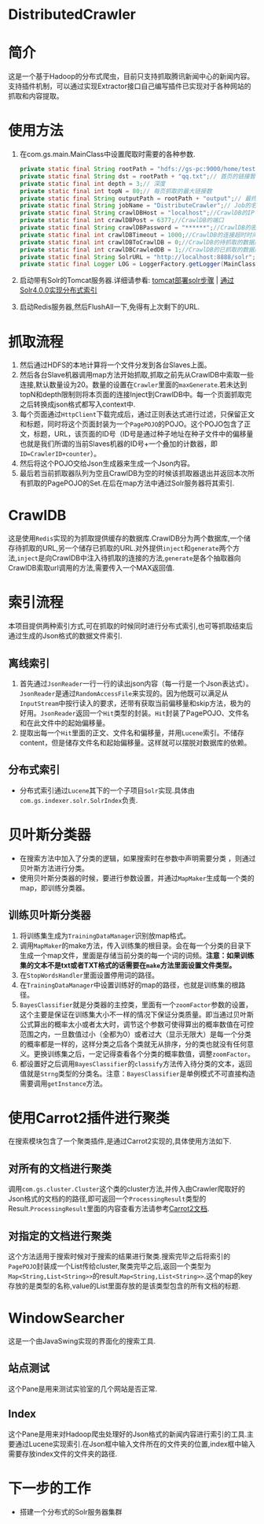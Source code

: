 DistributedCrawler
=================

# 简介 #

这是一个基于Hadoop的分布式爬虫，目前只支持抓取腾讯新闻中心的新闻内容。支持插件机制，可以通过实现Extractor接口自己编写插件已实现对于各种网站的抓取和内容提取。

# 使用方法 #

1. 在com.gs.main.MainClass中设置爬取时需要的各种参数.

	```Java
	private static final String rootPath = "hdfs://gs-pc:9000/home/test/";
	private static final String dst = rootPath + "qq.txt";// 首页的链接暂存地
	private static final int depth = 3;// 深度
	private static final int topN = 80;// 每页抓取的最大链接数
	private static final String outputPath = rootPath + "output";// 最终结果的输出路径
	private static final String jobName = "DistributeCrawler";// Job的名称
	private static final String crawlDBHost = "localhost";//CrawlDB的IP
	private static final int crawlDBPost = 6377;//CrawlDB的端口
	private static final String crawlDBPassword = "******";//CrawlDB的密码
	private static final int crawlDBTimeout = 1000;//CrawlDB的连接超时时间
	private static final int crawlDBToCrawlDB = 0;//CrawlDB的待抓取的数据库编号
	private static final int crawlDBCrawledDB = 1;//CrawlDB的已抓取的数据库编号
	private static final String SolrURL = "http://localhost:8888/solr";//Solr服务器URL
	private static final Logger LOG = LoggerFactory.getLogger(MainClass.class);
	```

2. 启动带有Solr的Tomcat服务器.详细请参看: [tomcat部署solr步骤](http://blog.csdn.net/gsh19940409/article/details/17886567) | [通过Solr4.0.0实现分布式索引](http://blog.csdn.net/gsh19940409/article/details/17915223)

3. 启动Redis服务器,然后FlushAll一下,免得有上次剩下的URL.

# 抓取流程 #

1. 然后通过HDFS的本地计算将一个文件分发到各台Slaves上面。
2. 然后各台Slave机器调用map方法开始抓取,抓取之前先从CrawlDB中索取一些连接,默认数量设为20。数量的设置在`Crawler`里面的`maxGenerate`.若未达到topN和depth限制则将本页面的连接Inject到CrawlDB中。每一个页面抓取完之后转换成json格式都写入context中.
3. 每个页面通过`HttpClient`下载完成后，通过正则表达式进行过滤，只保留正文和标题，同时将这个页面封装为一个`PagePOJO`的POJO。这个POJO包含了正文，标题，URL，该页面的ID号（ID号是通过种子地址在种子文件中的偏移量也就是我们所谓的当前Slaves机器的ID号+一个叠加的计数器，即`ID=CrawlerID+counter`）。
4. 然后将这个POJO交给Json生成器来生成一个Json内容。
5. 最后若当前抓取器队列为空且CrawlDB为空的时候该抓取器退出并返回本次所有抓取的PagePOJO的Set.在后在map方法中通过Solr服务器将其索引.

# CrawlDB #

这是使用`Redis`实现的为抓取提供缓存的数据库.CrawlDB分为两个数据库,一个储存待抓取的URL,另一个储存已抓取的URL.对外提供`inject`和`generate`两个方法,`inject`是向CrawlDB中注入待抓取的连接的方法,`generate`是各个抽取器向CrawlDB索取url调用的方法,需要传入一个MAX返回值.

# 索引流程 #

本项目提供两种索引方式,可在抓取的时候同时进行分布式索引,也可等抓取结束后通过生成的Json格式的数据文件索引.

## 离线索引 ##

1. 首先通过`JsonReader`一行一行的读出json内容（每一行是一个Json表达式）。`JsonReader`是通过`RandomAccessFile`来实现的。因为他既可以满足从`InputStream`中按行读入的要求，还带有获取当前偏移量和skip方法，极为的好用。`JsonReader`返回一个`Hit`类型的封装。`Hit`封装了PagePOJO、文件名和在此文件中的起始偏移量。
2. 提取出每一个`Hit`里面的正文、文件名和偏移量，并用`Lucene`索引。不储存content，但是储存文件名和起始偏移量。这样就可以摆脱对数据库的依赖。

## 分布式索引 ##

- 分布式索引通过`Lucene`其下的一个子项目`Solr`实现.具体由`com.gs.indexer.solr.SolrIndex`负责.

# 贝叶斯分类器 #

- 在搜索方法中加入了分类的逻辑，如果搜索时在参数中声明需要分类
，则通过贝叶斯方法进行分类。
- 使用贝叶斯分类器的时候，要进行参数设置，并通过`MapMaker`生成每一个类的map，即训练分类器。

## 训练贝叶斯分类器 ##

1. 将训练集生成为`TrainingDataManager`识别放map格式。
2. 调用`MapMaker`的make方法，传入训练集的根目录。会在每一个分类的目录下生成一个map文件，里面是存储当前分类的每一个词的词频。**注意：如果训练集的文本不是txt或者TXT格式的话需要在`make`方法里面设置文件类型。**
3. 在`StopWordsHandler`里面设置停用词的路径。
4. 在`TrainingDataManager`中设置训练好的map的路径，也就是训练集的根路径。
5. `BayesClassifier`就是分类器的主控类，里面有一个`zoomFactor`参数的设置，这个主要是保证在训练集大小不一样的情况下保证分类质量。即当通过贝叶斯公式算出的概率太小或者太大时，调节这个参数可使得算出的概率数值在可控范围之内，一旦数值过小（全都为0）或者过大（显示无限大）是每一个分类的概率都是一样的，这样分类之后各个类就无从排序，分的类也就没有任何意义。更换训练集之后，一定记得查看各个分类的概率数值，调整`zoomFactor`。
6. 都设置好之后调用`BayesClassifier`的`classify`方法传入待分类的文本，返回值就是`Strng`类型的分类名。注意：`BayesClassifier`是单例模式不可直接构造需要调用`getInstance`方法。

# 使用Carrot2插件进行聚类 #

在搜索模块包含了一个聚类插件,是通过Carrot2实现的,具体使用方法如下.

## 对所有的文档进行聚类 ##

调用`com.gs.cluster.Cluster`这个类的cluster方法,并传入由Crawler爬取好的Json格式的文档的的路径,即可返回一个`ProcessingResult`类型的Result.`ProcessingResult`里面的内容查看方法请参考[Carrot2文档](http://download.carrot2.org/stable/javadoc/).

## 对指定的文档进行聚类 ##

这个方法适用于搜索时候对于搜索的结果进行聚类.搜索完毕之后将索引的`PagePOJO`封装成一个List传给cluster,聚类完毕之后,返回一个类型为`Map<String,List<String>>`的result.`Map<String,List<String>>`.这个map的key存放的是类型的名称,value的List里面存放的是该类型包含的所有文档的标题.

# WindowSearcher #

这是一个由JavaSwing实现的界面化的搜索工具.

## 站点测试 ##

这个Pane是用来测试实验室的几个网站是否正常.

## Index ##

这个Pane是用来对Hadoop爬虫处理好的Json格式的新闻内容进行索引的工具.主要通过Lucene实现索引.在Json框中输入文件所在的文件夹的位置,index框中输入需要存放index文件的文件夹的路径.

# 下一步的工作 #

- 搭建一个分布式的Solr服务器集群

